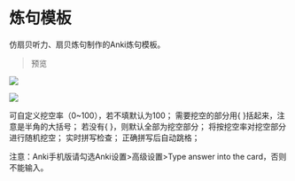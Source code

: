 # 炼句模板

仿扇贝听力、扇贝炼句制作的Anki炼句模板。

> 预览

![](https://github.com/wenjianmuran/Anki-templates/raw/master/sentence-training/img/card.jpg)

![](https://github.com/wenjianmuran/Anki-templates/raw/master/sentence-training/img/preview.jpg)

可自定义挖空率（0~100），若不填默认为100；
需要挖空的部分用{ }括起来，注意是半角的大括号；
若没有{ }，则默认全部为挖空部分；
将按挖空率对挖空部分进行随机挖空；
实时拼写检查；
正确拼写后自动跳格；

注意：Anki手机版请勾选Anki设置>高级设置>Type answer into the card，否则不能输入。
